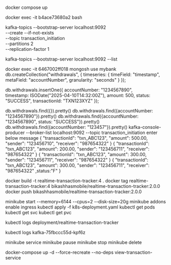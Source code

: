 docker compose up

docker exec -it b4ace73680a2 bash

kafka-topics --bootstrap-server localhost:9092 \
--create --if-not-exists \
--topic transaction_initiation \
--partitions 2 \
--replication-factor 1

kafka-topics --bootstrap-server localhost:9092 --list


docker exec -it 6467002ff018 mongosh
use mybank
db.createCollection("withdrawals", {
timeseries: {
timeField: "timestamp",
metaField: "accountNumber",
granularity: "seconds"
}
});

db.withdrawals.insertOne({
accountNumber: "1234567890",            
timestamp: ISODate("2025-04-10T14:32:00Z"),
amount: 500,
status: "SUCCESS",
transactionId: "TXN123XYZ"
});

db.withdrawals.find({}).pretty()
db.withdrawals.find({accountNumber: "1234567890"}).pretty()
db.withdrawals.find({accountNumber: "1234567890", status: "SUCCESS"}).pretty()
db.withdrawals.find({accountNumber: "123457"}).pretty()
kafka-console-producer --broker-list localhost:9092 --topic transaction_initiation
enter below message
{ "transactionId": "txn_ABC123", "amount": 500.00, "sender": "123456710", "receiver": "987654322" }
{ "transactionId": "txn_ABC123", "amount": 200.00, "sender": "123456711", "receiver": "987654322" }
{ "transactionId": "txn_ABC123", "amount": 300.00, "sender": "123456711", "receiver": "987654322" }
{ "transactionId": "txn_ABC123", "amount": 300.00, "sender": "123456711", "receiver": "987654322" ,status:"F" }

docker build -t realtime-transaction-tracker:4 .
docker tag realtime-transaction-tracker:4 bikashhasmobile/realtime-transaction-tracker:2.0.0
docker push bikashhasmobile/realtime-transaction-tracker:2.0.0

minikube start --memory=6144 --cpus=2 --disk-size=20g
minikube addons enable ingress
kubectl apply -f k8s-deployment.yaml
kubectl get pods
kubectl get svc
kubectl get pvc

kubectl logs deployment/realtime-transaction-tracker

kubectl logs kafka-75fbccc55d-kpf6z

minikube service <service-name>
minikube pause
minikube stop
minikube delete

docker-compose up -d --force-recreate --no-deps view-transaction-service
